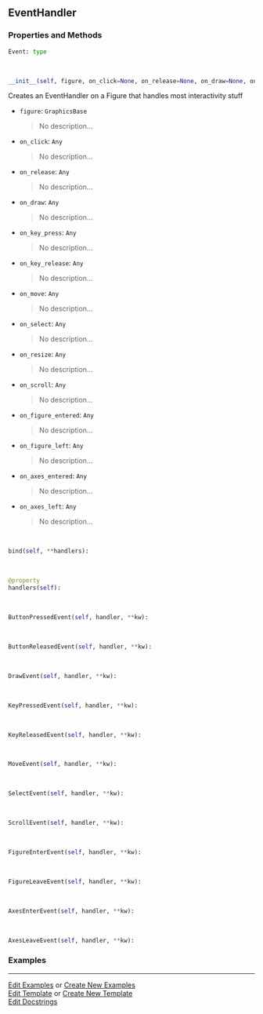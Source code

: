 ## <a id="McUtils.Plots.Interactive.EventHandler">EventHandler</a>


### Properties and Methods
```python
Event: type
```
<a id="McUtils.Plots.Interactive.EventHandler.__init__" class="docs-object-method">&nbsp;</a>
```python
__init__(self, figure, on_click=None, on_release=None, on_draw=None, on_key_press=None, on_key_release=None, on_move=None, on_select=None, on_resize=None, on_scroll=None, on_figure_entered=None, on_figure_left=None, on_axes_entered=None, on_axes_left=None): 
```
Creates an EventHandler on a Figure that handles most interactivity stuff
- `figure`: `GraphicsBase`
    >No description...
- `on_click`: `Any`
    >No description...
- `on_release`: `Any`
    >No description...
- `on_draw`: `Any`
    >No description...
- `on_key_press`: `Any`
    >No description...
- `on_key_release`: `Any`
    >No description...
- `on_move`: `Any`
    >No description...
- `on_select`: `Any`
    >No description...
- `on_resize`: `Any`
    >No description...
- `on_scroll`: `Any`
    >No description...
- `on_figure_entered`: `Any`
    >No description...
- `on_figure_left`: `Any`
    >No description...
- `on_axes_entered`: `Any`
    >No description...
- `on_axes_left`: `Any`
    >No description...

<a id="McUtils.Plots.Interactive.EventHandler.bind" class="docs-object-method">&nbsp;</a>
```python
bind(self, **handlers): 
```

<a id="McUtils.Plots.Interactive.EventHandler.handlers" class="docs-object-method">&nbsp;</a>
```python
@property
handlers(self): 
```

<a id="McUtils.Plots.Interactive.EventHandler.ButtonPressedEvent" class="docs-object-method">&nbsp;</a>
```python
ButtonPressedEvent(self, handler, **kw): 
```

<a id="McUtils.Plots.Interactive.EventHandler.ButtonReleasedEvent" class="docs-object-method">&nbsp;</a>
```python
ButtonReleasedEvent(self, handler, **kw): 
```

<a id="McUtils.Plots.Interactive.EventHandler.DrawEvent" class="docs-object-method">&nbsp;</a>
```python
DrawEvent(self, handler, **kw): 
```

<a id="McUtils.Plots.Interactive.EventHandler.KeyPressedEvent" class="docs-object-method">&nbsp;</a>
```python
KeyPressedEvent(self, handler, **kw): 
```

<a id="McUtils.Plots.Interactive.EventHandler.KeyReleasedEvent" class="docs-object-method">&nbsp;</a>
```python
KeyReleasedEvent(self, handler, **kw): 
```

<a id="McUtils.Plots.Interactive.EventHandler.MoveEvent" class="docs-object-method">&nbsp;</a>
```python
MoveEvent(self, handler, **kw): 
```

<a id="McUtils.Plots.Interactive.EventHandler.SelectEvent" class="docs-object-method">&nbsp;</a>
```python
SelectEvent(self, handler, **kw): 
```

<a id="McUtils.Plots.Interactive.EventHandler.ScrollEvent" class="docs-object-method">&nbsp;</a>
```python
ScrollEvent(self, handler, **kw): 
```

<a id="McUtils.Plots.Interactive.EventHandler.FigureEnterEvent" class="docs-object-method">&nbsp;</a>
```python
FigureEnterEvent(self, handler, **kw): 
```

<a id="McUtils.Plots.Interactive.EventHandler.FigureLeaveEvent" class="docs-object-method">&nbsp;</a>
```python
FigureLeaveEvent(self, handler, **kw): 
```

<a id="McUtils.Plots.Interactive.EventHandler.AxesEnterEvent" class="docs-object-method">&nbsp;</a>
```python
AxesEnterEvent(self, handler, **kw): 
```

<a id="McUtils.Plots.Interactive.EventHandler.AxesLeaveEvent" class="docs-object-method">&nbsp;</a>
```python
AxesLeaveEvent(self, handler, **kw): 
```

### Examples




___

[Edit Examples](https://github.com/McCoyGroup/McUtils/edit/edit/ci/examples/ci/docs/McUtils/Plots/Interactive/EventHandler.md) or 
[Create New Examples](https://github.com/McCoyGroup/McUtils/new/edit/?filename=ci/examples/ci/docs/McUtils/Plots/Interactive/EventHandler.md) <br/>
[Edit Template](https://github.com/McCoyGroup/McUtils/edit/edit/ci/docs/ci/docs/McUtils/Plots/Interactive/EventHandler.md) or 
[Create New Template](https://github.com/McCoyGroup/McUtils/new/edit/?filename=ci/docs/templates/ci/docs/McUtils/Plots/Interactive/EventHandler.md) <br/>
[Edit Docstrings](https://github.com/McCoyGroup/McUtils/edit/edit/McUtils/Plots/Interactive.py?message=Update%20Docs)